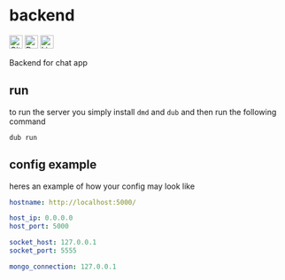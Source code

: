 # backend

<img height=24 alt="GitHub Workflow Status" src="https://img.shields.io/github/workflow/status/ChatAppTemp/backend/CI?style=for-the-badge"></img>
<img height=24 alt="Dependencies" src="https://img.shields.io/librariesio/github/ChatAppTemp/backend?style=for-the-badge"></img>
<img height=24 alt="Lines of code" src="https://img.shields.io/tokei/lines/github/ChatAppTemp/backend?style=for-the-badge"></img>

Backend for chat app

## run
to run the server you simply install `dmd` and `dub` and then run the following command
```
dub run
```

## config example
heres an example of how your config may look like
```yml
hostname: http://localhost:5000/

host_ip: 0.0.0.0
host_port: 5000

socket_host: 127.0.0.1
socket_port: 5555

mongo_connection: 127.0.0.1
```
